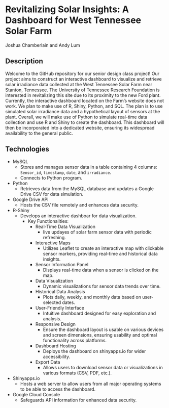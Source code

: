 # Revitalizing Solar Insights: A Dashboard for West Tennessee Solar Farm
Joshua Chamberlain and Andy Lum

## Description
Welcome to the GitHub repository for our senior design class project! Our project aims to construct an interactive dashboard to visualize and retrieve solar irradiance data collected at the West Tennessee Solar Farm near Stanton, Tennessee.
The University of Tennessee Research Foundation is interested in revitalizing this site due to its proximity to the new Ford plant. Currently, the interactive dashboard located on the Farm’s website does not work. We plan to make use of
R, Shiny, Python, and SQL. The plan is to use simulated solar irradiance data and a hypothetical layout of sensors at the plant. Overall, we will make use of Python to simulate real-time data collection and use R and Shiny to create the dashboard. This dashboard will then be incorporated into a dedicated website, ensuring its widespread availability to the general public.

## Technologies
* MySQL
  - Stores and manages sensor data in a table containing 4 columns: `Sensor_id`, `timestamp`, `date`, and `irradiance`.
  - Connects to Python program.
* Python
  - Retrieves data from the MySQL database and updates a Google Drive CSV for data simulation.
* Google Drive API
  - Hosts the CSV file remotely and enhances data security.
* R-Shiny
  - Develops an interactive dashboar for data visualization.
    * Key Functionalities:
      * Real-Time Data Visualization
        - live updayes of solar farm sensor data with periodic refreshing.
      * Interactive Maps
        - Utilizes Leaflet to create an interactive map with clickable sensor markers, providing real-time and historical data insights.
      * Sensor Information Panel
        - Displays real-time data when a sensor is clicked on the map.
      * Data Visualization
        - Dynamic visualizations for sensor data trends over time.
      * Historical Data Analysis
        - Plots daily, weekly, and monthly data based on user-selected dates.
      * User-Friendly Interface
        - Intuitive dashboard designed for easy exploration and analysis.
      * Responsive Design
        - Ensure the dashboard layout is usable on various devices and screen dimensions, ensuring usability and optimal functionality across platforms.
      * Dashboard Hosting
        - Deploys the dashboard on shinyapps.io for wider accessibility.
      * Export Data
        - Allows users to download sensor data or visualizations in various formats (CSV, PDF, etc.).
* Shinyapps.io
  - Hosts a web server to allow users from all major operating systems to be able to access the dashboard.
* Google Cloud Console
  - Safeguards API information for enhanced data security.
